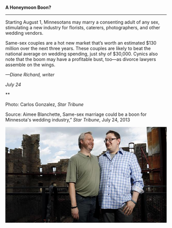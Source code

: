**A Honeymoon Boon?**

****

Starting August 1, Minnesotans may marry a consenting adult of any sex, stimulating a new industry for florists, caterers, photographers, and other wedding vendors.

Same-sex couples are a hot new market that’s worth an estimated \$130 million over the next three years. These couples are likely to beat the national average on wedding spending, just shy of \$30,000. Cynics also note that the boom may have a profitable bust, too—as divorce lawyers assemble on the wings.

*—Diane Richard, writer*

*July 24*

**

Photo: Carlos Gonzalez, *Star Tribune*

Source: Aimee Blanchette, Same-sex marriage could be a boon for Minnesota's wedding industry,” *Star Tribune*, July 24, 2013 

![](../images/NewsFlash_Richard_HoneymoonBoonEDIT.jpg)
